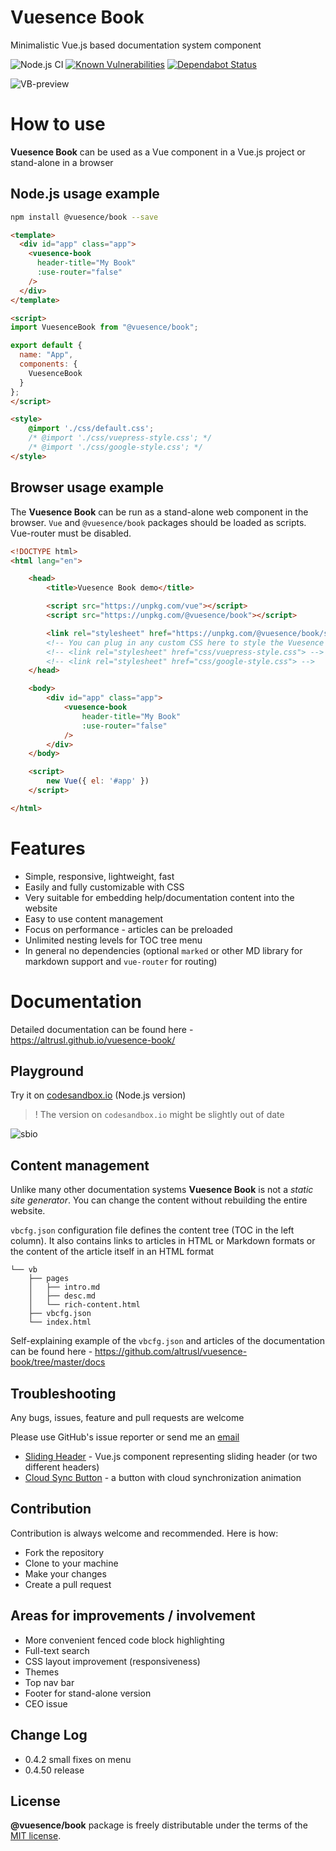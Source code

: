 # Vuesence Book

Minimalistic Vue.js based documentation system component

![Node.js CI](https://github.com/altrusl/vuesence-book/workflows/Node.js%20CI/badge.svg)
[![Known Vulnerabilities](https://snyk.io/test/github/altrusl/vuesence-book/badge.svg)](https://snyk.io/test/github/altrusl/vuesence-book)
[![Dependabot Status](https://api.dependabot.com/badges/status?host=github&repo=altrusl/vuesence-book)](https://dependabot.com)
<!-- [![Dependencies](https://david-dm.org/altrusl/vuesence-book.svg)](https://david-dm.org/altrusl/vuesence-book.svg) -->

![VB-preview](https://altrusl.github.io/vuesence-book/images/vb-preview.gif)

# How to use

**Vuesence Book** can be used as a Vue component in a Vue.js project or stand-alone in a browser

## Node.js usage example

```bash
npm install @vuesence/book --save
```

```html
<template>
  <div id="app" class="app">
    <vuesence-book 
      header-title="My Book" 
      :use-router="false"
    />
  </div>
</template>

<script>
import VuesenceBook from "@vuesence/book";

export default {
  name: "App",
  components: {
    VuesenceBook
  }
};
</script>

<style>
    @import './css/default.css';
    /* @import './css/vuepress-style.css'; */
    /* @import './css/google-style.css'; */
</style>
```
## Browser usage example

The **Vuesence Book** can be run as a stand-alone web component in the browser. `Vue` and `@vuesence/book` packages should be loaded as scripts. Vue-router must be disabled.

```html
<!DOCTYPE html>
<html lang="en">

	<head>
		<title>Vuesence Book demo</title>

		<script src="https://unpkg.com/vue"></script>
		<script src="https://unpkg.com/@vuesence/book"></script>

        <link rel="stylesheet" href="https://unpkg.com/@vuesence/book/src/css/default.css">      
		<!-- You can plug in any custom CSS here to style the Vuesence Book-->
		<!-- <link rel="stylesheet" href="css/vuepress-style.css"> -->
		<!-- <link rel="stylesheet" href="css/google-style.css"> -->
	</head>

	<body>
		<div id="app" class="app">
			<vuesence-book
				header-title="My Book"
				:use-router="false"
			/>
		</div>
	</body>

	<script>
		new Vue({ el: '#app' })
	</script>

</html>
```
# Features

- Simple, responsive, lightweight, fast
- Easily and fully customizable with CSS
- Very suitable for embedding help/documentation content into the website
- Easy to use content management
- Focus on performance - articles can be preloaded
- Unlimited nesting levels for TOC tree menu
- In general no dependencies (optional `marked` or other MD library for markdown support and `vue-router` for routing)


# Documentation

Detailed documentation can be found here - <a href="https://altrusl.github.io/vuesence-book/" target="_blank">https://altrusl.github.io/vuesence-book/</a>

## Playground

Try it on <a href="https://codesandbox.io/s/vuesence-book-0rfh5" target="_blank">codesandbox.io</a> (Node.js version)

> ! The version on `codesandbox.io` might be slightly out of date

![sbio](https://altrusl.github.io/vuesence-book/images/csbio.jpg)

## Content management

Unlike many other documentation systems **Vuesence Book** is not a *static site generator*. You can change the content without rebuilding the entire website.

`vbcfg.json` configuration file defines the content tree (TOC in the left column). It also contains links to articles in HTML or Markdown formats or the content of the article itself in an HTML format

```
└── vb
    ├── pages
    │   ├── intro.md
    │   ├── desc.md
    │   └── rich-content.html
    ├── vbcfg.json
    └── index.html
```

Self-explaining example of the `vbcfg.json` and articles of the documentation can be found here - 
<a href="https://github.com/altrusl/vuesence-book/tree/master/docs" target="_blank">https://github.com/altrusl/vuesence-book/tree/master/docs</a>

## Troubleshooting

Any bugs, issues, feature and pull requests are welcome

Please use GitHub's issue reporter or send me an <a href="mailto:ruslan.makarov@gmail.com">email</a>

- <a href="https://github.com/altrusl/vuesence-sliding-header" target="_blank">Sliding Header</a> - Vue.js component representing sliding header (or two different headers)
- <a href="https://github.com/altrusl/vuesence-cloud-sync-button" target="_blank">Cloud Sync Button</a> - a button with cloud synchronization animation

## Contribution

Contribution is always welcome and recommended. Here is how:

- Fork the repository
- Clone to your machine
- Make your changes
- Create a pull request

## Areas for improvements / involvement
- More convenient fenced code block highlighting
- Full-text search
- CSS layout improvement (responsiveness)
- Themes
- Top nav bar
- Footer for stand-alone version
- CEO issue

## Change Log

- 0.4.2 small fixes on menu
- 0.4.50 release

## License

**@vuesence/book** package is freely distributable under the terms of the [MIT license](LICENSE).

